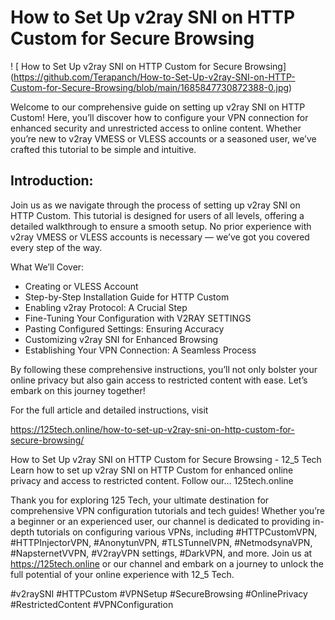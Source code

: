 # How to Set Up v2ray SNI on HTTP Custom for Secure Browsing

! [  How to Set Up v2ray SNI on HTTP Custom for Secure Browsing] (https://github.com/Terapanch/How-to-Set-Up-v2ray-SNI-on-HTTP-Custom-for-Secure-Browsing/blob/main/1685847730872388-0.jpg)

Welcome to our comprehensive guide on setting up v2ray SNI on HTTP Custom! Here, you’ll discover how to configure your VPN connection for enhanced security and unrestricted access to online content. Whether you’re new to v2ray VMESS or VLESS accounts or a seasoned user, we’ve crafted this tutorial to be simple and intuitive.

## Introduction:
Join us as we navigate through the process of setting up v2ray SNI on HTTP Custom. This tutorial is designed for users of all levels, offering a detailed walkthrough to ensure a smooth setup. No prior experience with v2ray VMESS or VLESS accounts is necessary — we’ve got you covered every step of the way.

What We’ll Cover:
- Creating or VLESS Account
- Step-by-Step Installation Guide for HTTP Custom
- Enabling v2ray Protocol: A Crucial Step
- Fine-Tuning Your Configuration with V2RAY SETTINGS
- Pasting Configured Settings: Ensuring Accuracy
- Customizing v2ray SNI for Enhanced Browsing
- Establishing Your VPN Connection: A Seamless Process

By following these comprehensive instructions, you’ll not only bolster your online privacy but also gain access to restricted content with ease. Let’s embark on this journey together!

For the full article and detailed instructions, visit

https://125tech.online/how-to-set-up-v2ray-sni-on-http-custom-for-secure-browsing/

How to Set Up v2ray SNI on HTTP Custom for Secure Browsing - 12_5 Tech
Learn how to set up v2ray SNI on HTTP Custom for enhanced online privacy and access to restricted content. Follow our…
125tech.online

Thank you for exploring 125 Tech, your ultimate destination for comprehensive VPN configuration tutorials and tech guides! Whether you’re a beginner or an experienced user, our channel is dedicated to providing in-depth tutorials on configuring various VPNs, including #HTTPCustomVPN, #HTTPInjectorVPN, #AnonytunVPN, #TLSTunnelVPN, #NetmodsynaVPN, #NapsternetVVPN, #V2rayVPN settings, #DarkVPN, and more. Join us at https://125tech.online or our channel and embark on a journey to unlock the full potential of your online experience with 12_5 Tech.

#v2raySNI #HTTPCustom #VPNSetup #SecureBrowsing #OnlinePrivacy #RestrictedContent #VPNConfiguration
